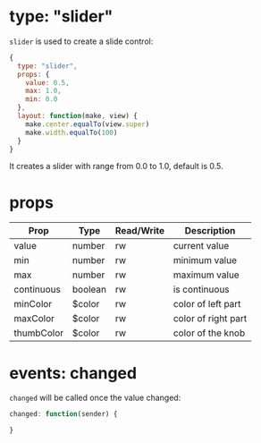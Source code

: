 # type: "slider"

`slider` is used to create a slide control:

```js
{
  type: "slider",
  props: {
    value: 0.5,
    max: 1.0,
    min: 0.0
  },
  layout: function(make, view) {
    make.center.equalTo(view.super)
    make.width.equalTo(100)
  }
}
```

It creates a slider with range from 0.0 to 1.0, default is 0.5.

# props

Prop | Type | Read/Write | Description
---|---|---|---
value | number | rw | current value
min | number | rw | minimum value
max | number | rw | maximum value
continuous | boolean | rw | is continuous
minColor | $color | rw | color of left part
maxColor | $color | rw | color of right part
thumbColor | $color | rw | color of the knob

# events: changed

`changed` will be called once the value changed:

```js
changed: function(sender) {

}
```